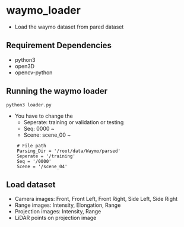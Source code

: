 # waymo_loader
* Load the waymo dataset from pared dataset 

## Requirement Dependencies
* python3
* open3D
* opencv-python

## Running the waymo loader
`python3 loader.py`
* You have to change the
    - Seperate: training or validation or testing
    - Seq: 0000 ~
    - Scene: scene_00 ~
```
    # File path
    Parsing_Dir = '/root/data/Waymo/parsed'
    Seperate = '/training'
    Seq = '/0000'
    Scene = '/scene_04'
```

## Load dataset
- Camera images: Front, Front Left, Front Right, Side Left, Side Right 
- Range images: Intensity, Elongation, Range
- Projection images: Intensity, Range
- LiDAR points on projection image
